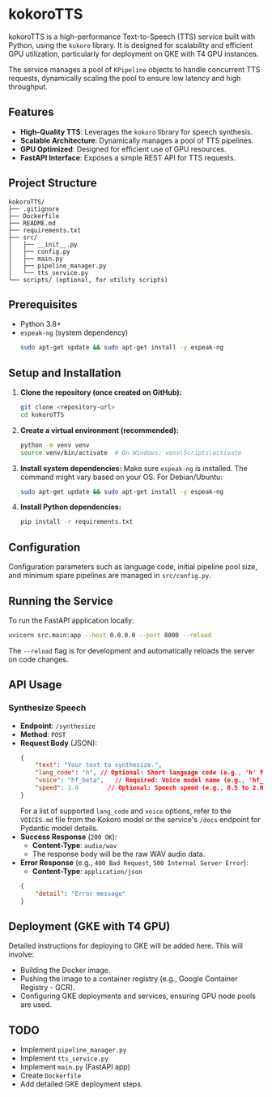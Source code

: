 # kokoroTTS

kokoroTTS is a high-performance Text-to-Speech (TTS) service built with Python, using the `kokoro` library. It is designed for scalability and efficient GPU utilization, particularly for deployment on GKE with T4 GPU instances.

The service manages a pool of `KPipeline` objects to handle concurrent TTS requests, dynamically scaling the pool to ensure low latency and high throughput.

## Features

-   **High-Quality TTS**: Leverages the `kokoro` library for speech synthesis.
-   **Scalable Architecture**: Dynamically manages a pool of TTS pipelines.
-   **GPU Optimized**: Designed for efficient use of GPU resources.
-   **FastAPI Interface**: Exposes a simple REST API for TTS requests.

## Project Structure

```
kokoroTTS/
├── .gitignore
├── Dockerfile
├── README.md
├── requirements.txt
├── src/
│   ├── __init__.py
│   ├── config.py
│   ├── main.py
│   ├── pipeline_manager.py
│   └── tts_service.py
└── scripts/ (optional, for utility scripts)
```

## Prerequisites

-   Python 3.8+
-   `espeak-ng` (system dependency)
    ```bash
    sudo apt-get update && sudo apt-get install -y espeak-ng
    ```

## Setup and Installation

1.  **Clone the repository (once created on GitHub):**
    ```bash
    git clone <repository-url>
    cd kokoroTTS
    ```

2.  **Create a virtual environment (recommended):**
    ```bash
    python -m venv venv
    source venv/bin/activate  # On Windows: venv\Scripts\activate
    ```

3.  **Install system dependencies:**
    Make sure `espeak-ng` is installed. The command might vary based on your OS. For Debian/Ubuntu:
    ```bash
    sudo apt-get update && sudo apt-get install -y espeak-ng
    ```

4.  **Install Python dependencies:**
    ```bash
    pip install -r requirements.txt
    ```

## Configuration

Configuration parameters such as language code, initial pipeline pool size, and minimum spare pipelines are managed in `src/config.py`.

## Running the Service

To run the FastAPI application locally:

```bash
uvicorn src.main:app --host 0.0.0.0 --port 8000 --reload
```
The `--reload` flag is for development and automatically reloads the server on code changes.

## API Usage

### Synthesize Speech

-   **Endpoint**: `/synthesize`
-   **Method**: `POST`
-   **Request Body** (JSON):
    ```json
    {
        "text": "Your text to synthesize.",
        "lang_code": "h", // Optional: Short language code (e.g., 'h' for Hindi, 'a' for American English). Defaults to service's configured language.
        "voice": "hf_beta",   // Required: Voice model name (e.g., 'hf_beta', 'af_heart'). Must be valid for the lang_code.
        "speed": 1.0        // Optional: Speech speed (e.g., 0.5 to 2.0). Defaults to 1.0.
    }
    ```
    For a list of supported `lang_code` and `voice` options, refer to the `VOICES.md` file from the Kokoro model or the service's `/docs` endpoint for Pydantic model details.
-   **Success Response** (`200 OK`):
    -   **Content-Type**: `audio/wav`
    -   The response body will be the raw WAV audio data.
-   **Error Response** (e.g., `400 Bad Request`, `500 Internal Server Error`):
    -   **Content-Type**: `application/json`
    ```json
    {
        "detail": "Error message"
    }
    ```

## Deployment (GKE with T4 GPU)

Detailed instructions for deploying to GKE will be added here. This will involve:
-   Building the Docker image.
-   Pushing the image to a container registry (e.g., Google Container Registry - GCR).
-   Configuring GKE deployments and services, ensuring GPU node pools are used.

## TODO

-   Implement `pipeline_manager.py`
-   Implement `tts_service.py`
-   Implement `main.py` (FastAPI app)
-   Create `Dockerfile`
-   Add detailed GKE deployment steps.
